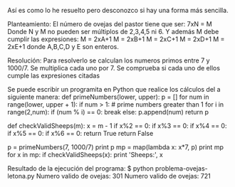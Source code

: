Así es como lo he resuelto pero desconozco si hay una forma más sencilla.

Planteamiento:
El número de ovejas del pastor tiene que ser: 7xN = M
Donde N y M no pueden ser múltiplos de 2,3,4,5 ni 6.
Y además M debe cumplir las expresiones:
M = 2xA+1
M = 2xB+1
M = 2xC+1
M = 2xD+1
M = 2xE+1
donde A,B,C,D y E son enteros.

Resolución:
Para resolverlo se calculan los numeros primos entre 7 y 1000/7.
Se multiplica cada uno por 7.
Se comprueba si cada uno de ellos cumple las expresiones citadas

Se puede escribir un programita en Python que realice los cálculos del a siguiente manera:
def primeNumbers(lower, upper):
    p = []
    for num in range(lower, upper + 1):
        if num > 1: # prime numbers greater than 1
            for i in range(2,num):
                if (num % i) == 0:
                    break
            else:
                p.append(num)
    return p

def checkValidSheeps(m):
    x = m - 1
    if x%2 == 0:
       if x%3 == 0:
          if x%4 == 0:
             if x%5 == 0:
                if x%6 == 0:
                   return True
    return False

p = primeNumbers(7, 1000/7)
print p
mp = map(lambda x: x*7, p)
print mp
for x in mp:
    if checkValidSheeps(x):
        print 'Sheeps:', x

Resultado de la ejecución del programa:
$ python problema-ovejas-letona.py 
Numero valido de ovejas: 301
Numero valido de ovejas: 721
